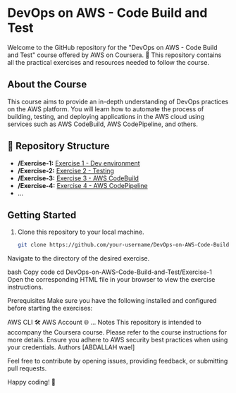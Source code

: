 # DevOps on AWS - Code Build and Test

Welcome to the GitHub repository for the "DevOps on AWS - Code Build and Test" course offered by AWS on Coursera. 🚀 This repository contains all the practical exercises and resources needed to follow the course.

## About the Course

This course aims to provide an in-depth understanding of DevOps practices on the AWS platform. You will learn how to automate the process of building, testing, and deploying applications in the AWS cloud using services such as AWS CodeBuild, AWS CodePipeline, and others.

## 📂 Repository Structure

- **/Exercise-1:** [Exercise 1 - Dev environment](Exercise%201_%20Dev%20environment.html)
- **/Exercise-2:** [Exercise 2 - Testing](Exercise%202_%20Testing.html)
- **/Exercise-3:** [Exercise 3 - AWS CodeBuild](Exercise%203_%20AWS%20CodeBuild.html)
- **/Exercise-4:** [Exercise 4 - AWS CodePipeline](Exercise%204_%20AWS%20CodePipeline.html)
- ...

## Getting Started

1. Clone this repository to your local machine.
   ```bash
   git clone https://github.com/your-username/DevOps-on-AWS-Code-Build-and-Test.git
Navigate to the directory of the desired exercise.

bash
Copy code
cd DevOps-on-AWS-Code-Build-and-Test/Exercise-1
Open the corresponding HTML file in your browser to view the exercise instructions.

Prerequisites
Make sure you have the following installed and configured before starting the exercises:

AWS CLI 🛠️
AWS Account 🌐
...
Notes
This repository is intended to accompany the Coursera course. Please refer to the course instructions for more details.
Ensure you adhere to AWS security best practices when using your credentials.
Authors
[ABDALLAH wael]

Feel free to contribute by opening issues, providing feedback, or submitting pull requests.

Happy coding! 🎉
